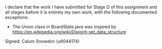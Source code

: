 I declare that the work I have submitted for Stage D of this assignment and all stages before it is entirely my own work, with the following documented exceptions:

* The Union class in BoardState.java was inspired by https://en.wikipedia.org/wiki/Disjoint-set_data_structure

Signed: Calum Snowdon (u6044174)
